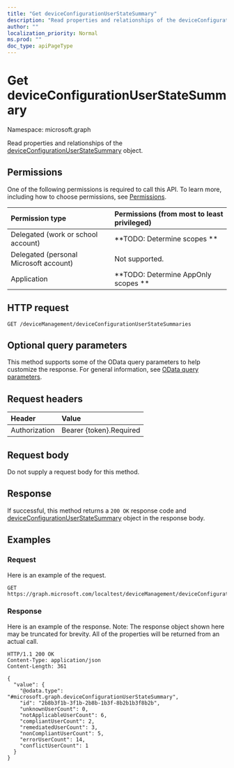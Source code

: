 ```yaml
---
title: "Get deviceConfigurationUserStateSummary"
description: "Read properties and relationships of the deviceConfigurationUserStateSummary object."
author: ""
localization_priority: Normal
ms.prod: ""
doc_type: apiPageType
---
```


# Get deviceConfigurationUserStateSummary

Namespace: microsoft.graph

Read properties and relationships of the [deviceConfigurationUserStateSummary](../resources/deviceconfigurationuserstatesummary.md) object.

## Permissions
One of the following permissions is required to call this API. To learn more, including how to choose permissions, see [Permissions](/concepts/permissions-reference.md).

|Permission type|Permissions (from most to least privileged)|
|:---|:---|
|Delegated (work or school account)|**TODO: Determine scopes **|
|Delegated (personal Microsoft account)|Not supported.|
|Application|**TODO: Determine AppOnly scopes **|

## HTTP request
<!-- {
  "blockType": "ignored"
}
-->
``` http
GET /deviceManagement/deviceConfigurationUserStateSummaries
```

## Optional query parameters
This method supports some of the OData query parameters to help customize the response. For general information, see [OData query parameters](/graph/query-parameters).

## Request headers
|Header|Value|
|:---|:---|
|Authorization|Bearer {token}.Required|

## Request body
Do not supply a request body for this method.

## Response
If successful, this method returns a `200 OK` response code and [deviceConfigurationUserStateSummary](../resources/deviceconfigurationuserstatesummary.md) object in the response body.

## Examples

### Request
Here is an example of the request.
<!-- {
  "blockType": "request",
  "name": "get_deviceconfigurationuserstatesummary"
}
-->
``` http
GET https://graph.microsoft.com/localtest/deviceManagement/deviceConfigurationUserStateSummaries
```

### Response
Here is an example of the response. Note: The response object shown here may be truncated for brevity. All of the properties will be returned from an actual call.
<!-- {
  "blockType": "response",
  "truncated": true,
  "@odata.type": "microsoft.graph.deviceConfigurationUserStateSummary"
}
-->
``` http
HTTP/1.1 200 OK
Content-Type: application/json
Content-Length: 361

{
  "value": {
    "@odata.type": "#microsoft.graph.deviceConfigurationUserStateSummary",
    "id": "2b8b3f1b-3f1b-2b8b-1b3f-8b2b1b3f8b2b",
    "unknownUserCount": 0,
    "notApplicableUserCount": 6,
    "compliantUserCount": 2,
    "remediatedUserCount": 3,
    "nonCompliantUserCount": 5,
    "errorUserCount": 14,
    "conflictUserCount": 1
  }
}
```

